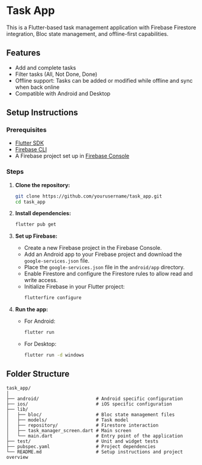 # Task App

This is a Flutter-based task management application with Firebase Firestore integration, Bloc state management, and offline-first capabilities.

## Features

- Add and complete tasks
- Filter tasks (All, Not Done, Done)
- Offline support: Tasks can be added or modified while offline and sync when back online
- Compatible with Android and Desktop

## Setup Instructions

### Prerequisites

- [Flutter SDK](https://flutter.dev/docs/get-started/install)
- [Firebase CLI](https://firebase.google.com/docs/cli)
- A Firebase project set up in [Firebase Console](https://console.firebase.google.com/)

### Steps

1. **Clone the repository:**

    ```bash
    git clone https://github.com/yourusername/task_app.git
    cd task_app
    ```

2. **Install dependencies:**

    ```bash
    flutter pub get
    ```

3. **Set up Firebase:**

    - Create a new Firebase project in the Firebase Console.
    - Add an Android app to your Firebase project and download the `google-services.json` file.
    - Place the `google-services.json` file in the `android/app` directory.
    - Enable Firestore and configure the Firestore rules to allow read and write access.
    - Initialize Firebase in your Flutter project:
      ```bash
      flutterfire configure
      ```

4. **Run the app:**

    - For Android:
      ```bash
      flutter run
      ```

    - For Desktop:
      ```bash
      flutter run -d windows
      ```

## Folder Structure

```plaintext
task_app/
│
├── android/                     # Android specific configuration
├── ios/                         # iOS specific configuration
├── lib/
│   ├── bloc/                    # Bloc state management files
│   ├── models/                  # Task model
│   ├── repository/              # Firestore interaction
│   ├── task_manager_screen.dart # Main screen
│   └── main.dart                # Entry point of the application
├── test/                        # Unit and widget tests
├── pubspec.yaml                 # Project dependencies
└── README.md                    # Setup instructions and project overview


